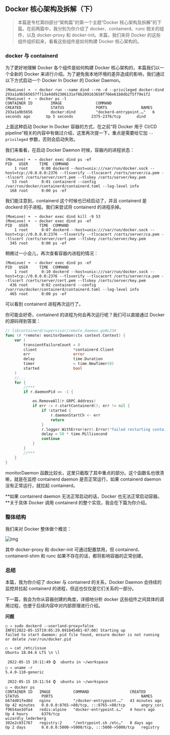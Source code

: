 ## Docker 核心架构及拆解（下）

> 本篇是专栏第四部分“架构篇”的第一个主题“Docker 核心架构及拆解”的下篇。在前两篇中，我分别为你介绍了 docker、containerd、runc 相关的组件，以及 docker-proxy 和 docker-init。本篇，我们来将 Docker 的这些组件组织起来，看看这些组件是如何构建 Docker 核心架构的。

### docker 与 containerd

为了更好地理解 Docker 各个组件是如何构建 Docker 核心架构的，本篇我们以一个全新的 Docker 来进行介绍。为了避免我本地环境的差异造成的影响，我们通过以下方式启动一个 Docker In Docker 的 Docker Daemon。

```shell
(MoeLove) ➜  ~ docker run --name dind --rm -d --privileged docker:dind 
293a1a9b565657f713a4dd92306131ef8b209163658f766e61b8db2f5f79e1f2
(MoeLove) ➜  ~ docker ps -l
CONTAINER ID        IMAGE               COMMAND                  CREATED             STATUS              PORTS               NAMES
293a1a9b5656        docker:dind         "dockerd-entrypoint.…"   6 seconds ago       Up 5 seconds        2375-2376/tcp       dind
```

上面这种启动 Docker In Docker 容器的方式，在之前“将 Docker 用于 CI/CD pipeline”相关的内容中有做过介绍，这里再次提一下，重点是需要给它加 `--privileged` 参数，否则会启动失败。

我们来看看，在启动 Docker Daemon 时候，容器内的进程状态：

```shell
(MoeLove) ➜  ~ docker exec dind ps -ef
PID   USER     TIME  COMMAND
    1 root      0:00 dockerd --host=unix:///var/run/docker.sock --host=tcp://0.0.0.0:2376 --tlsverify --tlscacert /certs/server/ca.pem --tlscert /certs/server/cert.pem --tlskey /certs/server/key.pem
   53 root      0:01 containerd --config /var/run/docker/containerd/containerd.toml --log-level info
  168 root      0:00 ps -ef
```

我们能注意到，containerd 这个时候也已经启动了，并且 containerd 是 dockerd 的子进程。我们来尝试将 containerd 的进程杀掉。

```shell
(MoeLove) ➜  ~ docker exec dind kill -9 53
(MoeLove) ➜  ~ docker exec dind ps -ef     
PID   USER     TIME  COMMAND
    1 root      0:07 dockerd --host=unix:///var/run/docker.sock --host=tcp://0.0.0.0:2376 --tlsverify --tlscacert /certs/server/ca.pem --tlscert /certs/server/cert.pem --tlskey /certs/server/key.pem
  345 root      0:00 ps -ef
```

稍微过一小会儿，再次查看容器内进程的情况：

```shell
(MoeLove) ➜  ~ docker exec dind ps -ef
PID   USER     TIME  COMMAND
    1 root      0:10 dockerd --host=unix:///var/run/docker.sock --host=tcp://0.0.0.0:2376 --tlsverify --tlscacert /certs/server/ca.pem --tlscert /certs/server/cert.pem --tlskey /certs/server/key.pem
  436 root      0:02 containerd --config /var/run/docker/containerd/containerd.toml --log-level info
  465 root      0:00 ps -ef

```

可以看到 containerd 进程再次运行了。

你可能会好奇，containerd 的进程为何会再次运行呢？我们可以直接通过 Docker 的源码得到答案：

```go
// libcontainerd/supervisor/remote_daemon.go#L234
func (r *remote) monitorDaemon(ctx context.Context) {
    var (
        transientFailureCount = 0
        client                *containerd.Client
        err                   error
        delay                 time.Duration
        timer                 = time.NewTimer(0)
        started               bool
    )
    //...
    for {
        //***
        if r.daemonPid == -1 {

            os.RemoveAll(r.GRPC.Address)
            if err := r.startContainerd(); err != nil {
                if !started {
                    r.daemonStartCh <- err
                    return
                }
                r.logger.WithError(err).Error("failed restarting containerd")
                delay = 50 * time.Millisecond
                continue
            }
        }
        //***
    }
}
```

monitorDaemon 函数比较长，这里只截取了其中重点的部分。这个函数名也很清晰，就是在监控 containerd daemon 是否正常运行，如果 containerd daemon 没有正常运行，就拉起 containerd。

**如果 containerd daemon 无法正常启动的话，Docker 也无法正常启动容器。**关于具体 Docker 调用 containerd 的整个实现，我会在下篇为你介绍。

### 整体结构

我们来对 Docker 整体做个概览：

![img](https://images.gitbook.cn/2b4bb420-8e9e-11ea-9144-a708da03c9c4)

其中 docker-proxy 和 docker-init 可通过配置禁用，但 containerd、containerd-shim 和 runc 如果不存在的话，都将影响容器的正常创建。

### 总结

本篇，我为你介绍了 docker 与 containerd 的关系，Docker Daemon 会持续的监控并拉起 containerd 的进程，但这也仅仅是它们关系的一部分。

下一篇，我会为你从容器创建的角度，详细地分析 docker 这些组件之间具体的调用过程，也便于后续内容中对内部原理进行介绍。

**问题**

```shell
○ → sudo dockerd --userland-proxy=false
INFO[2022-05-15T19:05:29.091845481-07:00] Starting up
failed to start daemon: pid file found, ensure docker is not running or delete /var/run/docker.pid

○ → cat /etc/issue
Ubuntu 18.04.6 LTS \n \l

 2022-05-15 19:11:49 ⌚  ubuntu in ~/workspace
○ → uname -r
5.4.0-110-generic

 2022-05-15 19:11:54 ⌚  ubuntu in ~/workspace
○ → docker ps
CONTAINER ID   IMAGE          COMMAND                  CREATED          STATUS          PORTS                                       NAMES
b674d01fed0d   nginx          "/docker-entrypoint.…"   43 minutes ago   Up 42 minutes   0.0.0.0:8765->80/tcp, :::8765->80/tcp       angry_cori
f9654ae3dfa4   redis:alpine   "docker-entrypoint.s…"   4 hours ago      Up 4 hours      6379/tcp                                    wizardly_lederberg
302e2c031767   registry:2     "/entrypoint.sh /etc…"   8 days ago       Up 2 days       0.0.0.0:5000->5000/tcp, :::5000->5000/tcp   registry
```

